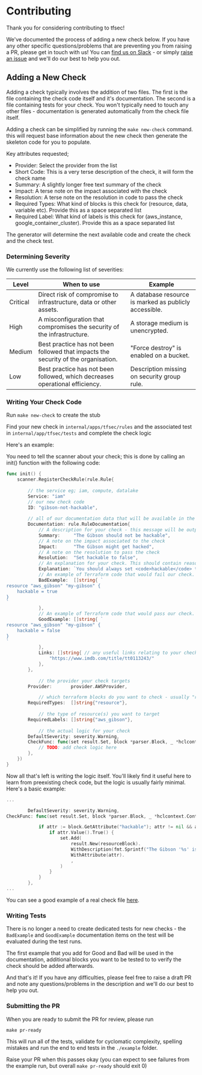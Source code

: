 # Contributing

Thank you for considering contributing to tfsec! 

We've documented the process of adding a new check below. If you have any other specific questions/problems that are preventing you from raising a PR, please get in touch with us! You can [find us on Slack](https://join.slack.com/t/tfsec/shared_invite/zt-i0vo9rp2-tEizIaT1dS4Eu2hVIsvwDg) - or simply [raise an issue](https://github.com/aquasecurity/tfsec/issues/new) and we'll do our best to help you out.

## Adding a New Check

Adding a check typically involves the addition of two files. The first is the file containing the check code itself and it's documentation. The second is a file containing tests for your check. You won't typically need to touch any other files - documentation is generated automatically from the check file itself.

Adding a check can be simplified by running the `make new-check` command. this will request base information about the new check then generate the skeleton code for you to populate.

Key attributes requested;

- Provider: Select the provider from the list
- Short Code: This is a very terse description of the check, it will form the check name
- Summary: A slightly longer free text summary of the check
- Impact: A terse note on the impact associated with the check
- Resolution: A terse note on the resolution in code to pass the check
- Required Types: What kind of blocks is this check for (resource, data, variable etc). Provide this as a space separated list
- Required Label: What kind of labels is this check for (aws_instance, google_container_cluster). Provide this as a space separated list

The generator will determine the next available code and create the check and the check test.

### Determining Severity

We currently use the following list of severities:

| Level    | When to use                                                                        | Example                                               |
| -------- | ---------------------------------------------------------------------------------- | ----------------------------------------------------- |
| Critical | Direct risk of compromise to infrastructure, data or other assets.                 | A database resource is marked as publicly accessible. |
| High     | A misconfiguration that compromises the security of the infrastructure.            | A storage medium is unencrypted.                      |
| Medium   | Best practice has not been followed that impacts the security of the organisation. | "Force destroy" is enabled on a bucket.               |
| Low      | Best practice has not been followed, which decreases operational efficiency.       | Description missing on security group rule.           |


### Writing Your Check Code

Run `make new-check` to create the stub

Find your new check in `internal/apps/tfsec/rules` and the associated test in `internal/app/tfsec/tests` and complete the check logic

Here's an example:

You need to tell the scanner about your check; this is done by calling an init() function with the following code:

```go
func init() {
	scanner.RegisterCheckRule(rule.Rule{
    
		// the service eg; iam, compute, datalake
		Service: "iam"
        // our new check code
		ID: "gibson-not-hackable",
    
        // all of our documentation data that will be available in the output and/or at https://tfsec.dev/
		Documentation: rule.RuleDocumentation{
			// A description for your check - this message will be output to a user when the check fails.
			Summary:     "The Gibson should not be hackable",
			// A note on the impact associated to the check
			Impact:      "The Gibson might get hacked",
			// A note on the resolution to pass the check
			Resolution:  "Set hackable to false",
			// An explanation for your check. This should contain reasoning why this check enforces good practice. Full markdown is supported here.
			Explanation: `You should always set <code>hackable</code> to *false* to prevent your Gibson from being hacked.`,
			// An example of Terraform code that would fail our check. Our test suite will make sure this example fails the check.
			BadExample:  []string{ `
resource "aws_gibson" "my-gibson" {
    hackable = true
}
`
			},
			// An example of Terraform code that would pass our check. Our test suite will make sure this example passes the check.
			GoodExample: []string{ `
resource "aws_gibson" "my-gibson" {
    hackable = false
}
`
			},
			Links: []string{ // any useful links relating to your check go here
                "https://www.imdb.com/title/tt0113243/"
			},
		},
        
        	// the provider your check targets
		Provider:       provider.AWSProvider,

        	// which terraform blocks do you want to check - usually "resource"
		RequiredTypes:  []string{"resource"},
        
        	// the type of resource(s) you want to target
		RequiredLabels: []string{"aws_gibson"},
        
        	// the actual logic for your check
		DefaultSeverity: severity.Warning,
		CheckFunc: func(set result.Set, block *parser.Block, _ *hclcontext.Context) {
			// TODO: add check logic here
		},
	})
}
```

Now all that's left is writing the logic itself. You'll likely find it useful here to learn from preexisting check code, but the logic is usually fairly minimal. Here's a basic example:

```go
...

        DefaultSeverity: severity.Warning,
CheckFunc: func(set result.Set, block *parser.Block, _ *hclcontext.Context) {

            if attr := block.GetAttribute("hackable"); attr != nil && attr.Value().Type() == cty.Bool {
                if attr.Value().True() {
                    set.Add(
                        result.New(resourceBlock).
						WithDescription(fmt.Sprintf("The Gibson '%s' is configured to be hackable.", block.Name())).
						WithAttribute(attr).
						,
					)
                }
            }
        },
...
```

You can see a good example of a real check file [here](https://github.com/aquasecurity/tfsec/blob/master/internal/app/tfsec/rules/aws001.go).

### Writing Tests

There is no longer a need to create dedicated tests for new checks - the `BadExample` and `GoodExample` documentation items on the test will be evaluated during the test runs.

The first example that you add for Good and Bad will be used in the documentation, additional blocks you want to be tested to to verify the check should be added afterwards.


And that's it! If you have any difficulties, please feel free to raise a draft PR and note any questions/problems in the description and we'll do our best to help you out.


### Submitting the PR

When you are ready to submit the PR for review, please run 

```shell
make pr-ready
```

This will run all of the tests, validate for cyclomatic complexity, spelling mistakes and run the end to end tests in the `./example` folder.

Raise your PR when this passes okay (you can expect to see failures from the example run, but overall `make pr-ready` should exit 0)